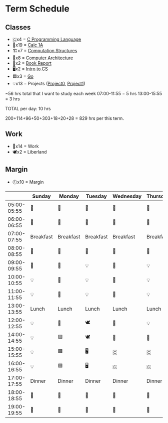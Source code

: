 # Term Schedule
## Classes
* 🇨x4 = [C Programming Language](./c-language)
* 🧮x19 = [Calc 1A](./calculus-1A)
* 🏗️x7 = [Computation Structures](./computation-structures)
* 📐x8 = [Computer Architecture](./computer-architecture)
* 📓x2 = [Book Report](./book-report)
* 🖥️x2 = [Intro to CS](./intro-cs)
* 🟦x3 = [Go](./golang)
* 💡x13 = Projects ([Project0](./project0), [Project1](./project1))


~56 hrs total that I want to study each week
07:00-11:55 = 5 hrs
13:00-15:55 = 3 hrs

TOTAL per day: 10 hrs


200+114+96+50+303+18+20+28 = 829 hrs per this term.


## Work
* 🔨x14 = Work
* 🕊️x2 = Liberland


## Margin
* 🕘x10 = Margin


|             | Sunday    | Monday    | Tuesday   | Wednesday | Thursday  | Friday    | Saturday   |
| ----------- | --------- | --------- | --------- | --------- | --------- | --------- | --------- |
| 05:00-05:55 |  🧮        |   🧮      |    🧮     |  🧮       |   🧮      |   🧮      | 🕘        |
| 06:00-06:55 | 🧮         |  🧮       | 🧮        |  🧮       |  🧮       | 🧮        | 🕘         |
| 07:00-07:55 | Breakfast | Breakfast | Breakfast | Breakfast | Breakfast | Breakfast | Breakfast |
| 08:00-08:55 | 🧮        |  🧮        |  🧮        |   🧮     |  🧮       | 🧮        |  🕘       |
| 09:00-09:55 | 🧮        | 📐        | 💡         |  📐       |  💡        | 🏗️        |  🕘       |
| 10:00-10:55 | 💡        | 📐        |  💡        | 📐        |   💡      |  🏗️        |  🕘       |
| 11:00-11:55 | 💡        | 📐        |  💡        | 📐        |   💡       | 🏗️        | 🕘        |
| 13:00-13:55 | Lunch     | Lunch     | Lunch     | Lunch     | Lunch     | Lunch     | Lunch     |
| 12:00-12:55 | 💡        |  📐        | 🕊️       |  📐       |    💡      | 🏗️        |   🕘      |
| 14:00-14:55 | 💡        |  🟦       | 🕊️        |  📓       |  📓       |  🏗️        |  🕘       |
| 15:00-15:55 | 💡        |  🟦       |  🖥️       |  🇨       |   🇨      |  🏗️         |  🕘       |
| 16:00-16:55 | 💡        |  🟦       |  🖥️       |  🇨       |   🇨      |  🏗️         |  🕘       |
| 17:00-17:55 | Dinner    | Dinner    | Dinner    | Dinner    | Dinner    | Dinner    | Dinner    |
| 18:00-18:55 | 🔨        | 🔨        | 🔨        | 🔨        | 🔨        | 🔨        | 🔨        |
| 19:00-19:55 | 🔨        | 🔨        | 🔨        | 🔨        | 🔨        | 🔨        | 🔨        |
